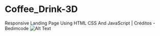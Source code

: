 # Coffee_Drink-3D
Responsive Landing Page Using HTML CSS And JavaScript | Créditos - Bedimcode
![Alt Text](https://github.com/andrezadesousa/Coffee_Drink-3D/raw/{branch}/path/to/assets/image/img7.jpg)
